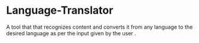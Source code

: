 # Language-Translator
A tool that that recognizes content and converts it from any language to the desired language as per the input given by the user .    
